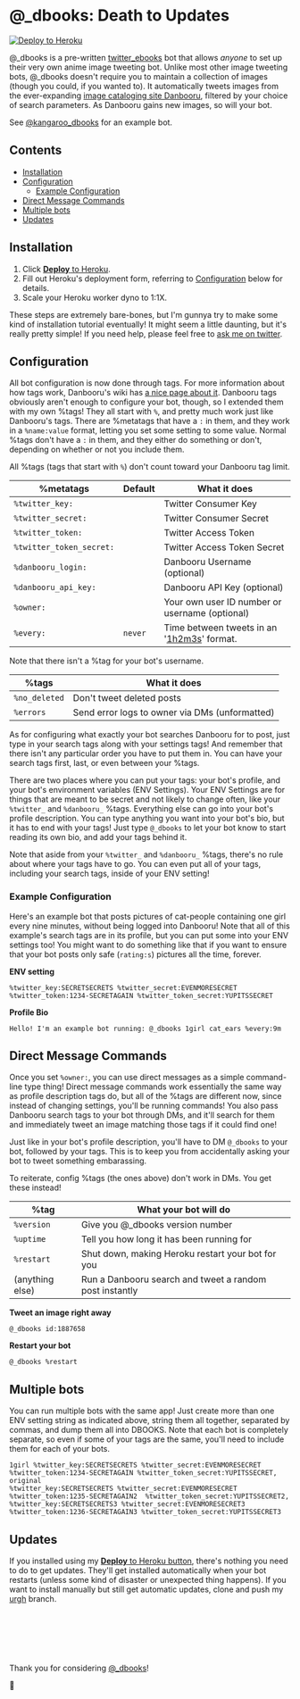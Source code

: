 # @_dbooks: Death to Updates

[![Deploy to Heroku](https://www.herokucdn.com/deploy/button.svg)][heroku_deploy]

@_dbooks is a pre-written [twitter_ebooks](https://github.com/mispy/twitter_ebooks) bot that allows *anyone* to set up their very own anime image tweeting bot. Unlike most other image tweeting bots, @_dbooks doesn't require you to maintain a collection of images (though you could, if you wanted to). It automatically tweets images from the ever-expanding [image cataloging site Danbooru](http://danbooru.donmai.us/posts?tags=rating%3As), filtered by your choice of search parameters. As Danbooru gains new images, so will your bot.

See [@kangaroo_dbooks](https://twitter.com/kangaroo_dbooks) for an example bot.

## Contents

<!-- MarkdownTOC autolink=true depth=0 bracket=round -->

- [Installation](#installation)
- [Configuration](#configuration)
  - [Example Configuration](#example-configuration)
- [Direct Message Commands](#direct-message-commands)
- [Multiple bots](#multiple-bots)
- [Updates](#updates)

<!-- /MarkdownTOC -->

## Installation

1. Click [**Deploy** to Heroku][heroku_deploy].
2. Fill out Heroku's deployment form, referring to [Configuration](#configuration) below for details.
3. Scale your Heroku worker dyno to 1:1X.

These steps are extremely bare-bones, but I'm gunnya try to make some kind of installation tutorial eventually! It might seem a little daunting, but it's really pretty simple! If you need help, please feel free to [ask me on twitter](http://twitter.com/stawbewwi).

## Configuration

All bot configuration is now done through tags. For more information about how tags work, Danbooru's wiki has [a nice page about it](http://danbooru.donmai.us/wiki_pages/43049). Danbooru tags obviously aren't enough to configure your bot, though, so I extended them with my own %tags! They all start with `%`, and pretty much work just like Danbooru's tags. There are %metatags that have a `:` in them, and they work in a `%name:value` format, letting you set some setting to some value. Normal %tags don't have a `:` in them, and they either do something or don't, depending on whether or not you include them.

All %tags (tags that start with `%`) don't count toward your Danbooru tag limit.

%metatags                 | Default | What it does
--------------------------|---------|---------------
`%twitter_key:`           |         | Twitter Consumer Key
`%twitter_secret:`        |         | Twitter Consumer Secret
`%twitter_token:`         |         | Twitter Access Token
`%twitter_token_secret:`  |         | Twitter Access Token Secret
`%danbooru_login:`        |         | Danbooru Username (optional)
`%danbooru_api_key:`      |         | Danbooru API Key (optional)
`%owner:`                 |         | Your own user ID number or username (optional)
`%every:`                 | `never` | Time between tweets in an '[1h2m3s][rufs]' format.

Note that there isn't a %tag for your bot's username.

%tags                     | What it does
--------------------------|--------------
`%no_deleted`             | Don't tweet deleted posts
`%errors`                 | Send error logs to owner via DMs (unformatted)

[rufs]: https://github.com/jmettraux/rufus-scheduler#rufus-scheduler

As for configuring what exactly your bot searches Danbooru for to post, just type in your search tags along with your settings tags! And remember that there isn't any particular order you have to put them in. You can have your search tags first, last, or even between your %tags.

There are two places where you can put your tags: your bot's profile, and your bot's environment variables (ENV Settings). Your ENV Settings are for things that are meant to be secret and not likely to change often, like your `%twitter_` and `%danbooru_` %tags. Everything else can go into your bot's profile description. You can type anything you want into your bot's bio, but it has to end with your tags! Just type `@_dbooks` to let your bot know to start reading its own bio, and add your tags behind it.

Note that aside from your `%twitter_` and `%danbooru_` %tags, there's no rule about where your tags have to go. You can even put all of your tags, including your search tags, inside of your ENV setting!

### Example Configuration

Here's an example bot that posts pictures of cat-people containing one girl every nine minutes, without being logged into Danbooru! Note that all of this example's search tags are in its profile, but you can put some into your ENV settings too! You might want to do something like that if you want to ensure that your bot posts only safe (`rating:s`) pictures all the time, forever.

**ENV setting**
```
%twitter_key:SECRETSECRETS %twitter_secret:EVENMORESECRET
%twitter_token:1234-SECRETAGAIN %twitter_token_secret:YUPITSSECRET
```

**Profile Bio**
```
Hello! I'm an example bot running: @_dbooks 1girl cat_ears %every:9m
```

## Direct Message Commands

Once you set `%owner:`, you can use direct messages as a simple command-line type thing! Direct message commands work essentially the same way as profile description tags do, but all of the %tags are different now, since instead of changing settings, you'll be running commands! You also pass Danbooru search tags to your bot through DMs, and it'll search for them and immediately tweet an image matching those tags if it could find one!

Just like in your bot's profile description, you'll have to DM `@_dbooks` to your bot, followed by your tags. This is to keep you from accidentally asking your bot to tweet something embarassing.

To reiterate, config %tags (the ones above) don't work in DMs. You get these instead!

%tag                      | What your bot will do
--------------------------|-----------------------
`%version`                | Give you @_dbooks version number
`%uptime`                 | Tell you how long it has been running for
`%restart`                | Shut down, making Heroku restart your bot for you
(anything else)           | Run a Danbooru search and tweet a random post instantly

**Tweet an image right away**
```
@_dbooks id:1887658
```

**Restart your bot**
```
@_dbooks %restart
```

## Multiple bots

You can run multiple bots with the same app! Just create more than one ENV setting string as indicated above, string them all together, separated by commas, and dump them all into DBOOKS. Note that each bot is completely separate, so even if some of your tags are the same, you'll need to include them for each of your bots.

```
1girl %twitter_key:SECRETSECRETS %twitter_secret:EVENMORESECRET
%twitter_token:1234-SECRETAGAIN %twitter_token_secret:YUPITSSECRET, original
%twitter_key:SECRETSECRETS %twitter_secret:EVENMORESECRET
%twitter_token:1235-SECRETAGAIN2  %twitter_token_secret:YUPITSSECRET2,
%twitter_key:SECRETSECRETS3 %twitter_secret:EVENMORESECRET3
%twitter_token:1236-SECRETAGAIN3 %twitter_token_secret:YUPITSSECRET3
```

## Updates

If you installed using my [**Deploy** to Heroku button][heroku_deploy], there's nothing you need to do to get updates. They'll get installed automatically when your bot restarts (unless some kind of disaster or unexpected thing happens). If you want to install manually but still get automatic updates, clone and push my [urgh](https://github.com/Stawberri/twitter_dbooks/tree/urgh) branch.

&nbsp;

&nbsp;

&nbsp;

Thank you for considering [@_dbooks](https://twitter.com/_dbooks)!

:strawberry:

[heroku_deploy]: https://heroku.com/deploy?template=https%3A%2F%2Fgithub.com%2FStawberri%2Ftwitter_dbooks%2Ftree%2Furgh
